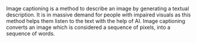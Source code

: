 Image captioning is a method to describe an image by generating a textual description. It is in massive demand for people with impaired visuals as this method helps them listen to the text with the help of AI. Image captioning converts an image which is considered a sequence of pixels, into a sequence of words.
